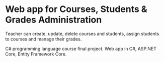 # Web app for Courses, Students & Grades Administration

Teacher can create, update, delete courses and students, assign students to courses and manage their grades.

C# programming language course final project. Web app in C#, ASP.NET Core, Entity Framework Core.
